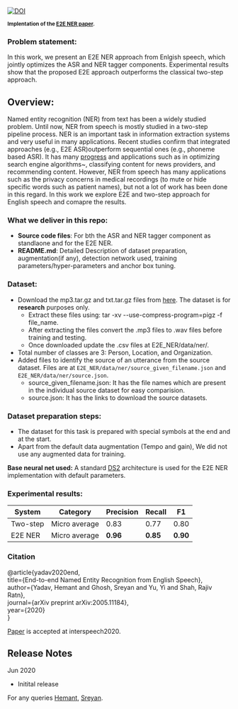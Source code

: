 [![DOI](https://zenodo.org/badge/DOI/10.5281/zenodo.3893954.svg)](https://doi.org/10.5281/zenodo.3893954)

<sub> **Implentation of the [E2E NER paper](https://arxiv.org/abs/2005.11184).**</sub> <br/>


### Problem statement:
In this work, we present an E2E NER approach from Enlgish speech, which jointly optimizes the ASR and NER tagger components. Experimental results show that the proposed E2E approach outperforms  the  classical  two-step  approach. 

## Overview:
Named entity recognition (NER) from text has been a widely studied problem. Until now, NER from speech is mostly studied in a two-step pipeline process. NER is an important task in information extraction systems and very useful in many applications. Recent studies confirm that integrated approaches (e.g., E2E ASR)outperform sequential ones (e.g., phoneme based ASR). It has many [progress](https://nlp.cs.nyu.edu/sekine/papers/li07.pdf) and applications such as in optimizing search engine algorithms~, classifying content for news providers, and recommending content. However, NER from speech has many applications such as the privacy concerns in medical recordings (to mute or hide specific words such as patient names), but not a lot of work has been done in this regard. In this work we explore E2E and two-step approach for English speech and comapre the results.

### What we deliver in this repo:
* **Source code files**: For bth the ASR and NER tagger component as standlaone and for the E2E NER.
* **README.md**: Detailed Description of dataset preparation, augmentation(if any), detection network used, training
parameters/hyper-parameters and anchor box tuning.

### Dataset: 
* Download the mp3.tar.gz and txt.tar.gz files from [here](https://doi.org/10.5281/zenodo.3893954). The dataset is for **research** purposes only.
  * Extract these files using: tar -xv --use-compress-program=pigz -f file_name. 
  * After extracting the files convert the .mp3 files to .wav files before training and testing. 
  * Once downloaded update the .csv files at E2E_NER/data/ner/.
* Total number of classes are 3: Person, Location, and Organization. 
* Added files to identify the source of an utterance from the source dataset. Files are at `E2E_NER/data/ner/source_given_filename.json` and `E2E_NER/data/ner/source.json`.
  * source_given_filename.json: It has the file names which are present in the individual source dataset for easy comparision.
  * source.json: It has the links to download the source datasets.

### Dataset preparation steps:
* The dataset for this task is prepared with special symbols at the end and at the start.
* Apart from the default data augmentation (Tempo and gain), We did not use any augmented data for training. <br/>

**Base neural net used:** A standard [DS2]("https://arxiv.org/pdf/1512.02595.pdf") architecture is used for the E2E NER implementation with default parameters.

### Experimental results: <br/>
| System   | Category     | Precision | Recall | F1     |
| -------- | ------------ | --------- | ------ | ------ |
| Two-step |Micro average | 0.83      |0.77    |0.80    |
| E2E NER  |Micro average | **0.96**  |**0.85**|**0.90**|

### Citation

@article{yadav2020end,<br/>
  title={End-to-end Named Entity Recognition from English Speech},<br/>
  author={Yadav, Hemant and Ghosh, Sreyan and Yu, Yi and Shah, Rajiv Ratn},<br/>
  journal={arXiv preprint arXiv:2005.11184},<br/>
  year={2020}<br/>
}<br/>

[Paper](https://arxiv.org/abs/2005.11184) is accepted at interspeech2020.

## Release Notes
Jun 2020
* Initital release

For any queries [Hemant](raotnameh@gmail.com), [Sreyan](gsreyan@gmail.com).
